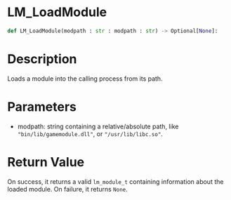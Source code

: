 # LM_LoadModule

```python
def LM_LoadModule(modpath : str : modpath : str) -> Optional[None]:
```

# Description

Loads a module into the calling process from its path.

# Parameters

- modpath: string containing a relative/absolute path, like `"bin/lib/gamemodule.dll"`, or `"/usr/lib/libc.so"`.

# Return Value

On success, it returns a valid `lm_module_t` containing information about the loaded module. On failure, it returns `None`.

